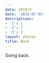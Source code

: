 ```yaml
---
data: 2019/3
date: '2019-07-03'
descriptions:
- '1': 1
- '2': 2
- '3': 3
layout: photos
title: Back
---
```


Going back.
